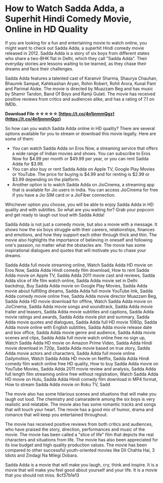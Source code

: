 
 
# How to Watch Sadda Adda, a Superhit Hindi Comedy Movie, Online in HD Quality
 
If you are looking for a fun and entertaining movie to watch online, you might want to check out Sadda Adda, a superhit Hindi comedy movie released in 2012. Sadda Adda is a story of six boys from different states who share a two-BHK flat in Delhi, which they call "Sadda Adda". Their everyday stories are lessons waiting to be learned, as they chase their dreams and face their challenges.
 
Sadda Adda features a talented cast of Karanvir Sharma, Shaurya Chauhan, Bhaumik Sampat, Kahkkashan Aryan, Rohin Robert, Rohit Arora, Kunal Pant and Parimal Aloke. The movie is directed by Muazzam Beg and has music by Shamir Tandon, Band Of Boys and Ramji Gulati. The movie has received positive reviews from critics and audiences alike, and has a rating of 7.1 on IMDb.
 
**Download File ☆☆☆☆☆ [https://t.co/4n1jnmmQgz](https://t.co/4n1jnmmQgz)**


 
So how can you watch Sadda Adda online in HD quality? There are several options available for you to stream or download this movie legally. Here are some of them:
 
- You can watch Sadda Adda on Eros Now, a streaming service that offers a wide range of Indian movies and shows. You can subscribe to Eros Now for $4.99 per month or $49.99 per year, or you can rent Sadda Adda for $3.99.
- You can also buy or rent Sadda Adda on Apple TV, Google Play Movies or YouTube. The price for buying is $4.99 and for renting is $2.99 or $3.99 depending on the platform.
- Another option is to watch Sadda Adda on JioCinema, a streaming app that is available for Jio users in India. You can access JioCinema for free if you have a Jio SIM card or a JioFiber connection.

Whichever option you choose, you will be able to enjoy Sadda Adda in HD quality and with subtitles. So what are you waiting for? Grab your popcorn and get ready to laugh out loud with Sadda Adda!
  
Sadda Adda is not just a comedy movie, but also a movie with a message. It shows how the six boys struggle with their careers, relationships, finances and emotions, and how they support each other through thick and thin. The movie also highlights the importance of believing in oneself and following one's passion, no matter what the obstacles are. The movie has some inspirational dialogues and quotes that will motivate you to chase your dreams.
 
Sadda Adda full movie streaming online,  Watch Sadda Adda HD movie on Eros Now,  Sadda Adda Hindi comedy film download,  How to rent Sadda Adda movie on Apple TV,  Sadda Adda 2011 movie cast and reviews,  Sadda Adda slice of life film watch online,  Sadda Adda movie set in Delhi backdrop,  Buy Sadda Adda movie on Google Play Movies,  Sadda Adda movie about fulfilling dreams,  Sadda Adda full movie YouTube link,  Sadda Adda comedy movie online free,  Sadda Adda movie director Muazzam Beg,  Sadda Adda HD movie download for offline,  Watch Sadda Adda movie on JioCinema,  Sadda Adda movie songs and soundtrack,  Sadda Adda movie trailer and teasers,  Sadda Adda movie subtitles and captions,  Sadda Adda movie ratings and awards,  Sadda Adda movie plot and summary,  Sadda Adda movie quotes and dialogues,  Sadda Adda full HD movie 1080p,  Sadda Adda movie online with English subtitles,  Sadda Adda movie release date and box office,  Sadda Adda movie genre and audience,  Sadda Adda movie scenes and clips,  Sadda Adda full movie watch online free no sign up,  Watch Sadda Adda HD movie on Amazon Prime Video,  Sadda Adda Hindi movie download in 720p,  Sadda Adda movie based on true story,  Sadda Adda movie actors and characters,  Sadda Adda full movie online Dailymotion,  Watch Sadda Adda HD movie on Netflix,  Sadda Adda Hindi comedy film watch online free HD quality,  How to buy Sadda Adda movie on YouTube Movies,  Sadda Adda 2011 movie review and analysis,  Sadda Adda full length film streaming online free without registration,  Watch Sadda Adda HD movie on Hulu,  Sadda Adda Hindi comedy film download in MP4 format,  How to stream Sadda Adda movie on Roku TV,  Sadd
 
The movie also has some hilarious scenes and situations that will make you laugh out loud. The chemistry and camaraderie among the six boys is very realistic and relatable. The movie also has some romantic tracks and songs that will touch your heart. The movie has a good mix of humor, drama and romance that will keep you entertained throughout.
 
The movie has received positive reviews from both critics and audiences, who have praised the story, direction, performances and music of the movie. The movie has been called a "slice of life" film that depicts the real characters and situations from life. The movie has also been appreciated for its low budget and high quality production values. The movie has been compared to other successful youth-oriented movies like Dil Chahta Hai, 3 Idiots and Zindagi Na Milegi Dobara.
 
Sadda Adda is a movie that will make you laugh, cry, think and inspire. It is a movie that will make you feel good about yourself and your life. It is a movie that you should not miss.
 8cf37b1e13
 
